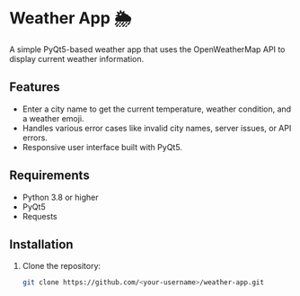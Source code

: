 # Weather App 🌦️

A simple PyQt5-based weather app that uses the OpenWeatherMap API to display current weather information.

## Features
- Enter a city name to get the current temperature, weather condition, and a weather emoji.
- Handles various error cases like invalid city names, server issues, or API errors.
- Responsive user interface built with PyQt5.

## Requirements
- Python 3.8 or higher
- PyQt5
- Requests

## Installation
1. Clone the repository:
   ```bash
   git clone https://github.com/<your-username>/weather-app.git
   ```
